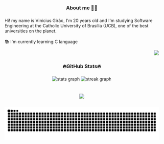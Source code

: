 <h3 align="center">About me  🧑‍💻</h3>

###

<p align="left">Hi! my name is Vinícius Girão, I'm 20 years old and I'm studying Software Engineering at the Catholic University of Brasília (UCB), one of the best universities on the planet. <br><br>📚 I'm currently learning C language</p>
<div align="right">
  <img height="200" src="https://i.pinimg.com/originals/15/e7/e3/15e7e300166c962d3b8a22f60b5cac9e.gif"  />
</div>

###

###

<h3 align="center">🔥GitHub Stats🔥</h3>

###


<div align="center">
  <img src="https://github-readme-stats.vercel.app/api?username=ViniciusGirao&hide_title=false&hide_rank=false&show_icons=true&include_all_commits=true&count_private=true&disable_animations=false&theme=ocean_dark&locale=en&hide_border=false&order=1" height="150" alt="stats graph"  />
  <img src="https://streak-stats.demolab.com?user=ViniciusGirao&locale=en&mode=daily&theme=ocean_dark&hide_border=false&border_radius=5&order=3" height="150" alt="streak graph"  />
</div>

###

<br clear="both">

<div align="center">
  <img src="https://profile-counter.glitch.me/ViniciusGirao/count.svg?"  />
</div>

###

<picture align="center">
  <source media="(prefers-color-scheme: dark)" srcset="https://raw.githubusercontent.com/ViniciusGirao/ViniciusGirao/output/github-contribution-grid-snake-dark.svg">
  <source media="(prefers-color-scheme: light)" srcset="https://raw.githubusercontent.com/ViniciusGirao/ViniciusGirao/output/github-contribution-grid-snake-dark.svg">
  <img align="center" alt="github contribution grid snake animation" src="https://raw.githubusercontent.com/ViniciusGirao/ViniciusGirao/output/github-contribution-grid-snake.svg">
</picture>
